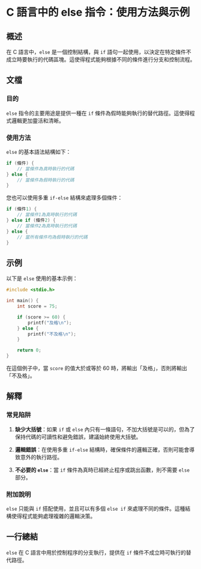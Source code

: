 <!--
Meta Description: # C 語言中的 else 指令：使用方法與示例 ## 概述 在 C 語言中，`else` 是一個控制結構，與 `if` 語句一起使用，以決定在特定條件不成立時要執行的代碼區塊。這使得程式能夠根據不同的條件進行分支和控制流程。 ## 文檔 ### 目的 `else` 指令的主要用途是提供一種在 `i...
Meta Keywords: else, score, int, printf, 不及格
-->

# C 語言中的 else 指令：使用方法與示例

## 概述
在 C 語言中，`else` 是一個控制結構，與 `if` 語句一起使用，以決定在特定條件不成立時要執行的代碼區塊。這使得程式能夠根據不同的條件進行分支和控制流程。

## 文檔
### 目的
`else` 指令的主要用途是提供一種在 `if` 條件為假時能夠執行的替代路徑。這使得程式邏輯更加靈活和清晰。

### 使用方法
`else` 的基本語法結構如下：

```c
if (條件) {
    // 當條件為真時執行的代碼
} else {
    // 當條件為假時執行的代碼
}
```

您也可以使用多重 `if-else` 結構來處理多個條件：

```c
if (條件1) {
    // 當條件1為真時執行的代碼
} else if (條件2) {
    // 當條件2為真時執行的代碼
} else {
    // 當所有條件均為假時執行的代碼
}
```

## 示例
以下是 `else` 使用的基本示例：

```c
#include <stdio.h>

int main() {
    int score = 75;

    if (score >= 60) {
        printf("及格\n");
    } else {
        printf("不及格\n");
    }

    return 0;
}
```

在這個例子中，當 `score` 的值大於或等於 60 時，將輸出「及格」，否則將輸出「不及格」。

## 解釋
### 常見陷阱
1. **缺少大括號**：如果 `if` 或 `else` 內只有一條語句，不加大括號是可以的，但為了保持代碼的可讀性和避免錯誤，建議始終使用大括號。

2. **邏輯錯誤**：在使用多重 `if-else` 結構時，確保條件的邏輯正確，否則可能會導致意外的執行路徑。

3. **不必要的 `else`**：當 `if` 條件為真時已經終止程序或跳出函數，則不需要 `else` 部分。

### 附加說明
`else` 只能與 `if` 搭配使用，並且可以有多個 `else if` 來處理不同的條件。這種結構使得程式能夠處理複雜的邏輯決策。

## 一行總結
`else` 在 C 語言中用於控制程序的分支執行，提供在 `if` 條件不成立時可執行的替代路徑。